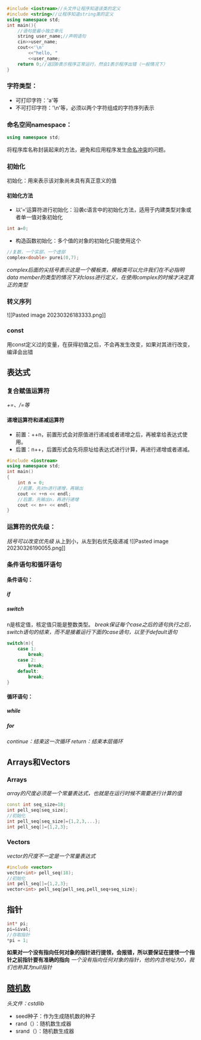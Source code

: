 ```c++
#include <iostream>//头文件让程序知道该类的定义
#include <string>//让程序知道string类的定义
using namespace std;
int main(){
	//语句是最小独立单元
	string user_name;//声明语句
	cin>>user_name;
	cout<<'\n'
		<<"hello, "
		<<user_name;
	return 0;//返回0表示程序正常运行，然会1表示程序出错（一般情况下）
}
```
### 字符类型：
- 可打印字符：'a'等
- 不可打印字符：'\n'等，必须以两个字符组成的字符序列表示

### 命名空间namespace：
```c++
using namespace std;
```
将程序库名称封装起来的方法，避免和应用程序发生[命名冲突](命名冲突)的问题。

### 初始化
初始化：用来表示该对象尚未具有真正意义的值
#### 初始化方法
- 以’=‘运算符进行初始化：沿袭c语言中的初始化方法，适用于内建类型对象或者单一值对象初始化
```c++
int a=0;
```
- 构造函数初始化：多个值的对象的初始化只能使用这个
```c++
//复数，一个实部，一个虚部
complex<double> purei(0,7);
```
*complex后面的尖括号表示这是一个模板类，模板类可以允许我们在不必指明data member的类型的情况下对class进行定义，在使用complex的时候才决定真正的类型*

### 转义序列
![[Pasted image 20230326183333.png]]

### const
用const定义过的变量，在获得初值之后，不会再发生改变，如果对其进行改变，编译会出错

## 表达式
### 复合赋值运算符
*+=、/=等*
#### 递增运算符和递减运算符
- 前置：++n，前置形式会对原值进行递减或者递增之后，再被拿给表达式使用。
- 后置：n++，后置形式会先将原址给表达式进行计算，再进行递增或者递减。

```c++
#include <iostream>
using namespace std;
int main()
{
    int n = 0;
    //前置，先对n进行递增，再输出
    cout << ++n << endl;
    //后置，先输出n，再进行递增
    cout << n++ << endl;
}
```
### 运算符的优先级：
*括号可以改变优先级*
从上到小，从左到右优先级递减
![[Pasted image 20230326190055.png]]
### 条件语句和循环语句
#### 条件语句：
##### if
##### switch
n是核定值，核定值只能是整数类型。
*break保证每个case之后的语句执行之后，switch语句的结束，而不是接着运行下面的case语句，以至于default语句*
```c++
switch(n){
	case 1:
		break;
	case 2:
		break;
	default:
		break;
}
```

#### 循环语句：
##### while
##### for
*continue：结束这一次循环
return：结束本层循环*
## Arrays和Vectors
### Arrays
*array的尺度必须是一个常量表达式，也就是在运行时候不需要进行计算的值*
```c++
const int seq_size=18;
int pell_seq[seq_size];
//初始化
int pell_seq[seq_size]={1,2,3,...};
int pell_seq[]={1,2,3};
```
### Vectors
*vector的尺度不一定是一个常量表达式*
```c++
#include <vector>
vector<int> pell_seq(18);
//初始化
int pell_seq[]={1,2,3};
vector<int> pell_seq{pell_seq,pell_seq+seq_size};
```
## 指针

```c++
int* pi;
pi=&ival;
//存取指针
*pi = 1;
```
**如果对一个没有指向任何对象的指针进行提领，会报错，所以要保证在提领一个指针之前指针要有准确的指向**
*一个没有指向任何对象的指针，他的内含地址为0，我们也称其为null指针*
## [随机数](随机数)
*头文件：cstdlib*
- seed种子：作为生成随机数的种子
- rand（）：随机数生成器
- srand（）：随机数生成器

